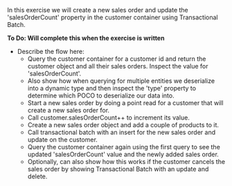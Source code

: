 In this exercise we will create a new sales order and update the 'salesOrderCount' property in the customer container using Transactional Batch.

**To Do: Will complete this when the exercise is written**

- Describe the flow here:
    - Query the customer container for a customer id and return the customer object and all their sales orders. Inspect the value for 'salesOrderCount'.
    - Also show how when querying for multiple entities we deserialize into a dynamic type and then inspect the 'type' property to determine which POCO to deserialize our data into.
    - Start a new sales order by doing a point read for a customer that will create a new sales order for.
    - Call customer.salesOrderCount++ to increment its value.
    - Create a new sales order object and add a couple of products to it.
    - Call transactional batch with an insert for the new sales order and update on the customer.
    - Query the customer container again using the first query to see the updated 'salesOrderCount' value and the newly added sales order.
    - Optionally, can also show how this works if the customer cancels the sales order by showing Transactional Batch with an update and delete.
